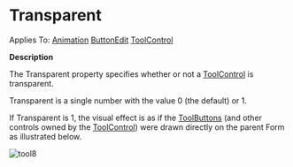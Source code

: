 




<h1 class="heading"><span class="name">Transparent</span></h1>

Applies To: [Animation](../a-z/animation.md) [ButtonEdit](../a-z/buttonedit.md) [ToolControl](../a-z/toolcontrol.md)


**Description**


The Transparent property specifies whether or not a [ToolControl](../a-z/toolcontrol.md) is transparent.


Transparent is a single number with the value 0 (the default) or 1.


If Transparent is 1, the visual effect is as if the [ToolButtons](../a-z/toolbutton.md) (and other controls owned by the [ToolControl](../a-z/toolcontrol.md)) were drawn directly on the parent Form as illustrated below.


![tool8](../img/tool8.gif)



